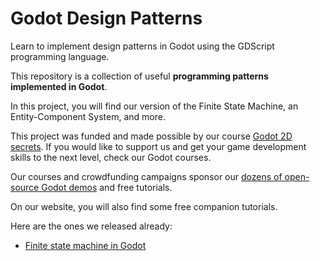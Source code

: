 # Godot Design Patterns

Learn to implement design patterns in Godot using the GDScript programming language.

This repository is a collection of useful **programming patterns implemented in Godot**.

In this project, you will find our version of the Finite State Machine, an Entity-Component System, and more.

This project was funded and made possible by our course [Godot 2D secrets](https://gdquest.mavenseed.com/courses/godot-2d-secrets). If you would like to support us and get your game development skills to the next level, check our Godot courses.

Our courses and crowdfunding campaigns sponsor our [dozens of open-source Godot demos](https://github.com/GDQuest/) and free tutorials.

On our website, you will also find some free companion tutorials.

Here are the ones we released already:

- [Finite state machine in Godot](https://www.gdquest.com/tutorial/godot/design-patterns/finite-state-machine/)
